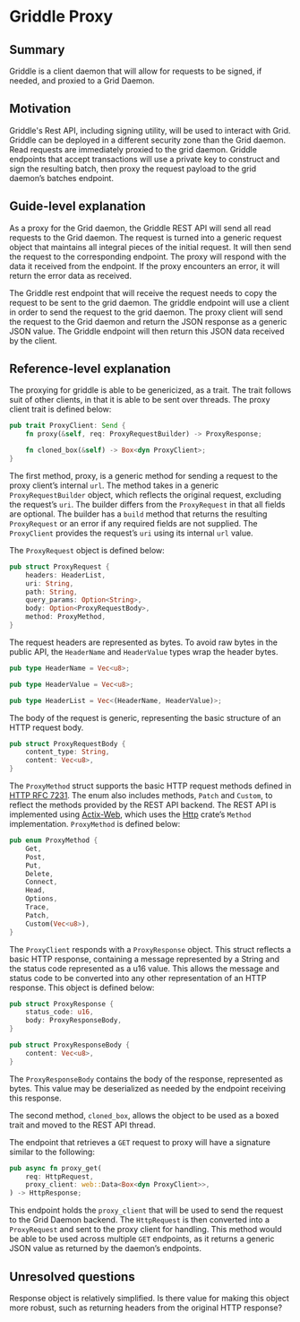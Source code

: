 # Griddle Proxy

<!--
  Copyright 2018-2022 Cargill Incorporated
  Licensed under Creative Commons Attribution 4.0 International License
  https://creativecommons.org/licenses/by/4.0/
-->

## Summary

Griddle is a client daemon that will allow for requests to be signed,
if needed, and proxied to a Grid Daemon.

## Motivation

Griddle's Rest API, including signing utility, will be used to
interact with Grid. Griddle can be deployed in a different security
zone than the Grid daemon. Read requests are immediately proxied to
the grid daemon. Griddle endpoints that accept transactions will use a
private key to construct and sign the resulting batch, then proxy the
request payload to the grid daemon’s batches endpoint.

## Guide-level explanation

As a proxy for the Grid daemon, the Griddle REST API will send all
read requests to the Grid daemon. The request is turned into a generic
request object that maintains all integral pieces of the initial
request. It will then send the request to the corresponding endpoint.
The proxy will respond with the data it received from the endpoint. If
the proxy encounters an error, it will return the error data as
received.

The Griddle rest endpoint that will receive the request needs to copy
the request to be sent to the grid daemon. The griddle endpoint will
use a client in order to send the request to the grid daemon. The
proxy client will send the request to the Grid daemon and return the
JSON response as a generic JSON value. The Griddle endpoint will then
return this JSON data received by the client.

## Reference-level explanation

The proxying for griddle is able to be genericized, as a trait. The
trait follows suit of other clients, in that it is able to be sent
over threads. The proxy client trait is defined below:

```rust
pub trait ProxyClient: Send {
    fn proxy(&self, req: ProxyRequestBuilder) -> ProxyResponse;

    fn cloned_box(&self) -> Box<dyn ProxyClient>;
}
```

The first method, proxy, is a generic method for sending a request to
the proxy client’s internal `url`. The method takes in a generic
`ProxyRequestBuilder` object, which reflects the original request,
excluding the request’s `uri`. The builder differs from the
`ProxyRequest` in that all fields are optional. The builder has a
`build` method that returns the resulting `ProxyRequest` or an error
if any required fields are not supplied. The `ProxyClient` provides
the request’s `uri` using its internal `url` value.

The `ProxyRequest` object is defined below:

```rust
pub struct ProxyRequest {
    headers: HeaderList,
    uri: String,
    path: String,
    query_params: Option<String>,
    body: Option<ProxyRequestBody>,
    method: ProxyMethod,
}
```

The request headers are represented as bytes. To avoid raw bytes in
the public API, the `HeaderName` and `HeaderValue` types wrap the
header bytes.

```rust
pub type HeaderName = Vec<u8>;

pub type HeaderValue = Vec<u8>;

pub type HeaderList = Vec<(HeaderName, HeaderValue)>;
```

The body of the request is generic, representing the basic structure
of an HTTP request body.

```rust
pub struct ProxyRequestBody {
    content_type: String,
    content: Vec<u8>,
}
```

The `ProxyMethod` struct supports the basic HTTP request methods defined in
[HTTP RFC 7231](https://datatracker.ietf.org/doc/html/rfc7231#section-4.1). The
enum also includes methods, `Patch` and `Custom`, to reflect the methods
provided by the REST API backend. The REST API is implemented using
[Actix-Web](https://crates.io/crates/actix-web), which uses the
[Http](https://crates.io/crates/http) crate’s `Method` implementation.
`ProxyMethod` is defined below:

```rust
pub enum ProxyMethod {
    Get,
    Post,
    Put,
    Delete,
    Connect,
    Head,
    Options,
    Trace,
    Patch,
    Custom(Vec<u8>),
}
```

The `ProxyClient` responds with a `ProxyResponse` object. This struct reflects
a basic HTTP response, containing a message represented by a String and the
status code represented as a u16 value. This allows the message and status code
to be converted into any other representation of an HTTP response. This object
is defined below:

```rust
pub struct ProxyResponse {
    status_code: u16,
    body: ProxyResponseBody,
}

pub struct ProxyResponseBody {
    content: Vec<u8>,
}
```

The `ProxyResponseBody` contains the body of the response, represented as
bytes. This value may be deserialized as needed by the endpoint receiving this
response.

The second method, `cloned_box`, allows the object to be used as a boxed trait
and moved to the REST API thread.

The endpoint that retrieves a `GET` request to proxy will have a signature
similar to the following:

```rust
pub async fn proxy_get(
    req: HttpRequest,
    proxy_client: web::Data<Box<dyn ProxyClient>>,
) -> HttpResponse;
```

This endpoint holds the `proxy_client` that will be used to send the request to
the Grid Daemon backend. The `HttpRequest` is then converted into a
`ProxyRequest` and sent to the proxy client for handling. This method would be
able to be used across multiple `GET` endpoints, as it returns a generic JSON
value as returned by the daemon’s endpoints.

## Unresolved questions

Response object is relatively simplified. Is there value for making this object
more robust, such as returning headers from the original HTTP response?
